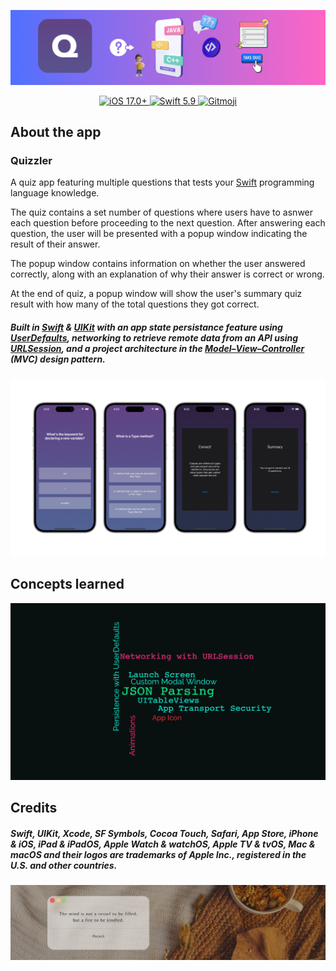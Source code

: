 ![Header Banner](DocAssets/HeaderBanner.png)

<p align="center">
    <a href="https://developer.apple.com/ios/">
        <img
            src="https://img.shields.io/badge/iOS-%2017.0+-000000"
            alt="iOS 17.0+"
        />
    </a>
    <a href="https://developer.apple.com/swift/">
        <img
            src="https://img.shields.io/badge/Swift-%205.9-FA7343"
            alt="Swift 5.9"
        />
    </a>
    <a href="https://gitmoji.dev">
        <img
            src="https://img.shields.io/badge/gitmoji-%20😜%20😍-FFDD67"
            alt="Gitmoji"
        />
    </a>
</p>

## About the app

### Quizzler

A quiz app featuring multiple questions that tests your [Swift](https://developer.apple.com/swift/) programming language knowledge.

The quiz contains a set number of questions where users have to asnwer each question before proceeding to the next question. After answering each question, the user will be presented with a popup window indicating the result of their answer.

The popup window contains information on whether the user answered correctly, along with an explanation of why their answer is correct or wrong.

At the end of quiz, a popup window will show the user's summary quiz result with how many of the total questions they got correct.

 ##### *Built in [Swift](https://developer.apple.com/swift/) & [UIKit](https://developer.apple.com/documentation/uikit) with an app state persistance feature using [UserDefaults](https://developer.apple.com/documentation/foundation/userdefaults), networking to retrieve remote data from an API using [URLSession](https://developer.apple.com/documentation/foundation/urlsession/), and a project architecture in the [Model–View–Controller](https://developer.apple.com/library/archive/documentation/General/Conceptual/DevPedia-CocoaCore/MVC.html#//apple_ref/doc/uid/TP40008195-CH32-SW1) (MVC) design pattern.*

<p align="center">
    <img src="DocAssets/AppScreenshots.png">
</p>

## Concepts learned

<p align="center">
    <img src="DocAssets/Quizzler-Concepts.png">
</p>

## Credits

##### Swift, UIKit, Xcode, SF Symbols, Cocoa Touch, Safari, App Store, iPhone & iOS, iPad & iPadOS, Apple Watch & watchOS, Apple TV & tvOS, Mac & macOS and their logos are trademarks of Apple Inc., registered in the U.S. and other countries.

![Footer Banner](DocAssets/FooterBanner.png)